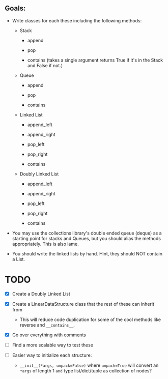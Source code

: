 ## Goals:

- Write classes for each these including the following methods:

    - Stack

        - append

        - pop

        - contains (takes a single argument returns True if it's in the Stack and False if not.)

    - Queue

        - append

        - pop

        - contains

    - Linked List

        - append_left

        - append_right

        - pop_left

        - pop_right

        - contains

    - Doubly Linked List

        - append_left

        - append_right

        - pop_left

        - pop_right

        - contains

- You may use the collections library's double ended queue (deque) as a starting point for stacks and Queues, but you should alias the methods appropriately. This is also lame.

- You should write the linked lists by hand. Hint, they should NOT contain a List.

# TODO

- [X] Create a Doubly Linked List

- [X] Create a LinearDataStructure class that the rest of these can inherit from

    - This will reduce code duplication for some of the cool methods like reverse and `__contains__`.

- [X] Go over everything with comments

- [ ] Find a more scalable way to test these

- [ ] Easier way to initialize each structure:

    - `__init__(*args, unpack=False)` where `unpack=True` will convert an `*args` of length 1 `and` type list/dict/tuple as collection of nodes?